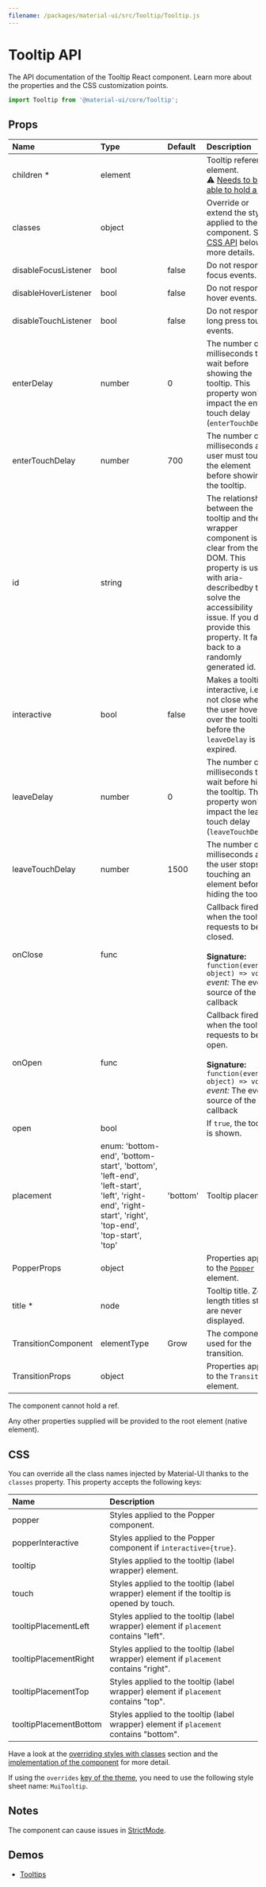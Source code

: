 ```yaml
---
filename: /packages/material-ui/src/Tooltip/Tooltip.js
---
```


<!--- This documentation is automatically generated, do not try to edit it. -->

# Tooltip API

<p class="description">The API documentation of the Tooltip React component. Learn more about the properties and the CSS customization points.</p>

```js
import Tooltip from '@material-ui/core/Tooltip';
```



## Props

| Name | Type | Default | Description |
|:-----|:-----|:--------|:------------|
| <span class="prop-name required">children&nbsp;*</span> | <span class="prop-type">element</span> |  | Tooltip reference element.<br>⚠️ [Needs to be able to hold a ref](/guides/composition/#caveat-with-refs). |
| <span class="prop-name">classes</span> | <span class="prop-type">object</span> |  | Override or extend the styles applied to the component. See [CSS API](#css) below for more details. |
| <span class="prop-name">disableFocusListener</span> | <span class="prop-type">bool</span> | <span class="prop-default">false</span> | Do not respond to focus events. |
| <span class="prop-name">disableHoverListener</span> | <span class="prop-type">bool</span> | <span class="prop-default">false</span> | Do not respond to hover events. |
| <span class="prop-name">disableTouchListener</span> | <span class="prop-type">bool</span> | <span class="prop-default">false</span> | Do not respond to long press touch events. |
| <span class="prop-name">enterDelay</span> | <span class="prop-type">number</span> | <span class="prop-default">0</span> | The number of milliseconds to wait before showing the tooltip. This property won't impact the enter touch delay (`enterTouchDelay`). |
| <span class="prop-name">enterTouchDelay</span> | <span class="prop-type">number</span> | <span class="prop-default">700</span> | The number of milliseconds a user must touch the element before showing the tooltip. |
| <span class="prop-name">id</span> | <span class="prop-type">string</span> |  | The relationship between the tooltip and the wrapper component is not clear from the DOM. This property is used with aria-describedby to solve the accessibility issue. If you don't provide this property. It falls back to a randomly generated id. |
| <span class="prop-name">interactive</span> | <span class="prop-type">bool</span> | <span class="prop-default">false</span> | Makes a tooltip interactive, i.e. will not close when the user hovers over the tooltip before the `leaveDelay` is expired. |
| <span class="prop-name">leaveDelay</span> | <span class="prop-type">number</span> | <span class="prop-default">0</span> | The number of milliseconds to wait before hiding the tooltip. This property won't impact the leave touch delay (`leaveTouchDelay`). |
| <span class="prop-name">leaveTouchDelay</span> | <span class="prop-type">number</span> | <span class="prop-default">1500</span> | The number of milliseconds after the user stops touching an element before hiding the tooltip. |
| <span class="prop-name">onClose</span> | <span class="prop-type">func</span> |  | Callback fired when the tooltip requests to be closed.<br><br>**Signature:**<br>`function(event: object) => void`<br>*event:* The event source of the callback |
| <span class="prop-name">onOpen</span> | <span class="prop-type">func</span> |  | Callback fired when the tooltip requests to be open.<br><br>**Signature:**<br>`function(event: object) => void`<br>*event:* The event source of the callback |
| <span class="prop-name">open</span> | <span class="prop-type">bool</span> |  | If `true`, the tooltip is shown. |
| <span class="prop-name">placement</span> | <span class="prop-type">enum:&nbsp;'bottom-end', 'bottom-start', 'bottom', 'left-end', 'left-start', 'left', 'right-end', 'right-start', 'right', 'top-end', 'top-start', 'top'<br></span> | <span class="prop-default">'bottom'</span> | Tooltip placement. |
| <span class="prop-name">PopperProps</span> | <span class="prop-type">object</span> |  | Properties applied to the [`Popper`](/api/popper/) element. |
| <span class="prop-name required">title&nbsp;*</span> | <span class="prop-type">node</span> |  | Tooltip title. Zero-length titles string are never displayed. |
| <span class="prop-name">TransitionComponent</span> | <span class="prop-type">elementType</span> | <span class="prop-default">Grow</span> | The component used for the transition. |
| <span class="prop-name">TransitionProps</span> | <span class="prop-type">object</span> |  | Properties applied to the `Transition` element. |

The component cannot hold a ref.

Any other properties supplied will be provided to the root element (native element).

## CSS

You can override all the class names injected by Material-UI thanks to the `classes` property.
This property accepts the following keys:


| Name | Description |
|:-----|:------------|
| <span class="prop-name">popper</span> | Styles applied to the Popper component.
| <span class="prop-name">popperInteractive</span> | Styles applied to the Popper component if `interactive={true}`.
| <span class="prop-name">tooltip</span> | Styles applied to the tooltip (label wrapper) element.
| <span class="prop-name">touch</span> | Styles applied to the tooltip (label wrapper) element if the tooltip is opened by touch.
| <span class="prop-name">tooltipPlacementLeft</span> | Styles applied to the tooltip (label wrapper) element if `placement` contains "left".
| <span class="prop-name">tooltipPlacementRight</span> | Styles applied to the tooltip (label wrapper) element if `placement` contains "right".
| <span class="prop-name">tooltipPlacementTop</span> | Styles applied to the tooltip (label wrapper) element if `placement` contains "top".
| <span class="prop-name">tooltipPlacementBottom</span> | Styles applied to the tooltip (label wrapper) element if `placement` contains "bottom".

Have a look at the [overriding styles with classes](/customization/components/#overriding-styles-with-classes) section
and the [implementation of the component](https://github.com/mui-org/material-ui/blob/master/packages/material-ui/src/Tooltip/Tooltip.js)
for more detail.

If using the `overrides` [key of the theme](/customization/themes/#css),
you need to use the following style sheet name: `MuiTooltip`.

## Notes

The component can cause issues in [StrictMode](https://reactjs.org/docs/strict-mode.html).

## Demos

- [Tooltips](/components/tooltips/)

